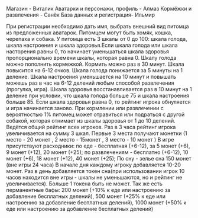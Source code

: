 Магазин - Виталик
Аватарки и персонажи, профиль - Алмаз
Кормёжки и развлечения - Санёк
База данных и регистрация- Ильмир


При регистрации необходимо дать имя, выбрать внешний вид питомца из предложенных аватарок. 
Питомцем могут быть хомяк, кошка, черепаха и собака. 
У питомца есть 3 шкалы от 0 до 100: шкала голода, шкала настроения и шкала здоровья.Если шкала голода или шкала насторения равны 0, то начинает уменьшаться шкала здоровья пропорционально времени шкалы, которая равна 0. Шкалу голода можно пополнить кормежкой. Кормить можно раз в 30 минут. Шкала повысится на 6-12 очков. Шкала голода понижается за 5 минуты на 1 деление.  Шкала настроения уменьшается на 10 минут и повышать можешь раз в час на 6-12 делений любым способой развлечения (прогулка, игра). Шкала здоровья восстанавливается раз в 10 минут на 1 деление при условии, что шкала голода больше 75 и шкала настроения больше 85. Если шкала здоровья равна 0, то рейтинг игрока обнуляется и игра начинается заново.
При кормлении или развлечении с вероятностью 1% питомец может отравиться или подраться с другой собакой, которая отнимает из шкалы здоровья от 1 до 10 делений.
Ведётся общий рейтинг всех игроков. Раз в 3 часа рейтинг игрока увеличивается на сумму 3 шкал. Первые 3 места получают монетки (1 место - 20 монет , 2 место - 15монет , 3 место - 10 монет )
В игре присутствуют расходники: по еде - бесплатная (+6-12), за 5 монет (+6), 9 монет (+12), 20 монет (+25);
по развлечениям - бесплатно (+6-12),  10 монет (+6), 18 монет (+12), 40 монет (+25);
По сну - зелье сна 150 монет (вне игры 24 часа) 
В начале дня каждому игроку добавляется 10-20 монет.
Раз в день добавляется токен сна(при использовании игрок 10 часов находится вне игры - шкалы не уменьшаются, но и рейтинг не увеличивается). Больше 1 токена быть не может.
Так же есть перманентные бафы: 
200 монет (+10% к еде или  настроению за добавление бесплатных делений), 500 монет (+25% к еде или  настроению за добавление бесплатных делений), 
1000 монет (+50% к еде или настроению за добавление бесплатных делений)
